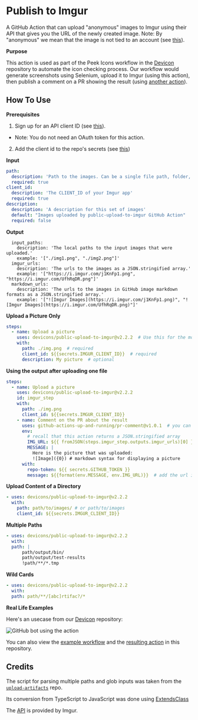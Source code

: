 # Publish to Imgur

A GitHub Action that can upload "anonymous" images to Imgur using their API that gives you the URL of the newly created image.
Note: By "anonymous" we mean that the image is not tied to an account (see [this](https://apidocs.imgur.com/#intro)).

**Purpose**

This action is used as part of the Peek Icons workflow in the [Devicon](https://github.com/devicons/devicon) repository to automate the
icon checking process. Our workflow would generate screenshots using Selenium, upload it to Imgur (using this action), then publish a comment on a PR showing the result (using [another action](https://github.com/marketplace/actions/pr-comment)).

## How To Use

**Prerequisites**

1. Sign up for an API client ID (see [this](https://apidocs.imgur.com/#intro)).

  * Note: You do not need an OAuth token for this action.

2. Add the client id to the repo's secrets (see [this](https://docs.github.com/en/free-pro-team@latest/actions/reference/encrypted-secrets#in-this-article))

**Input**

```yaml
path:
  description: 'Path to the images. Can be a single file path, folder, or glob.'
  required: true
client_id:  
  description: 'The CLIENT_ID of your Imgur app'
  required: true
description:  
  description: 'A description for this set of images'
  default: "Images uploaded by public-upload-to-imgur GitHub Action"
  required: false
```

**Output**

```plaintext
  input_paths:
    description: 'The local paths to the input images that were uploaded.'
    example: '["./img1.png", "./img2.png"]'
  imgur_urls: 
    description: 'The urls to the images as a JSON.stringified array.'
    example: '["https://i.imgur.com/j1KnFp1.png", "https://i.imgur.com/UfhRqDR.png"]'
  markdown_urls:
    description: 'The urls to the images in GitHub image markdown formats as a JSON.stringified array.'
    example: '["![Imgur Images](https://i.imgur.com/j1KnFp1.png)", "![Imgur Images](https://i.imgur.com/UfhRqDR.png)"]'
```

**Upload a Picture Only**

```yaml
steps:
  - name: Upload a picture
    uses: devicons/public-upload-to-imgur@v2.2.2  # Use this for the most stable version
    with:
      path: ./img.png  # required
      client_id: ${{secrets.IMGUR_CLIENT_ID}}  # required
      description: My picture  # optional
```

**Using the output after uploading one file**

```yaml
steps:
  - name: Upload a picture
    uses: devicons/public-upload-to-imgur@v2.2.2
    id: imgur_step
    with:
      path: ./img.png 
      client_id: ${{secrets.IMGUR_CLIENT_ID}} 
    - name: Comment on the PR about the result
      uses: github-actions-up-and-running/pr-comment@v1.0.1  # you can use any action that you want. This is only an example
      env:
        # recall that this action returns a JSON.stringified array
        IMG_URL: ${{ fromJSON(steps.imgur_step.outputs.imgur_urls)[0] }}  # get the output of the step above using its id
        MESSAGE: |
          Here is the picture that was uploaded:
          ![Image]({0}) # markdown syntax for displaying a picture
      with:
        repo-token: ${{ secrets.GITHUB_TOKEN }}
        message: ${{format(env.MESSAGE, env.IMG_URL)}}  # add the url into the string
```

**Upload Content of a Directory**

```yaml
- uses: devicons/public-upload-to-imgur@v2.2.2
  with:
    path: path/to/images/ # or path/to/images
    client_id: ${{secrets.IMGUR_CLIENT_ID}} 
```

**Multiple Paths**

```yaml
- uses: devicons/public-upload-to-imgur@v2.2.2
  with:
  path: |
      path/output/bin/
      path/output/test-results
      !path/**/*.tmp
```

**Wild Cards**

```yaml
- uses: devicons/public-upload-to-imgur@v2.2.2
  with:
  path: path/**/[abc]rtifac?/*
```

**Real Life Examples**

Here's an usecase from our [Devicon](https://github.com/devicons/devicon) repository:

![GitHub bot using the action](docs/example.PNG)

You can also view the [example workflow](https://github.com/devicons/public-upload-to-imgur/blob/main/.github/workflows/demo.yml) and the [resulting action](https://github.com/devicons/public-upload-to-imgur/actions/runs/453537510) in this repository.

## Credits

The script for parsing multiple paths and glob inputs was taken from the [`upload-artifacts`](https://github.com/actions/upload-artifact/blob/main/src/search.ts) repo.

Its conversion from TypeScript to JavaScript was done using [ExtendsClass](https://extendsclass.com/typescript-to-javascript.html)

The [API](https://apidocs.imgur.com/#intro) is provided by Imgur.
